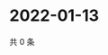 # 2022-01-13

共 0 条

<!-- BEGIN WEIBO -->
<!-- 最后更新时间 Thu Jan 13 2022 22:11:28 GMT+0800 (China Standard Time) -->

<!-- END WEIBO -->
